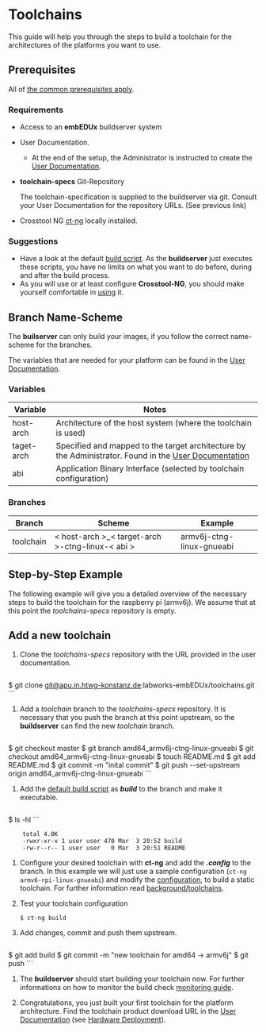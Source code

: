 # Toolchains
This guide will help you through the steps to build a toolchain for the
architectures of the platforms you want to use.

## Prerequisites
All of [the common prerequisites apply](../../usage/usage.md#Prerequisites).

### Requirements
* Access to an **embEDUx** buildserver system
* User Documentation.
    * At the end of the setup, the Administrator is instructed to create the
      [User Documentation](user-documentation.md).

* **toolchain-specs** Git-Repository
  
    The toolchain-specification is supplied to the buildserver via git. Consult
    your User Documentation for the repository URLs. (See previous link)

* Crosstool NG [ct-ng](http://crosstool-ng.org/) locally installed.

### Suggestions
* Have a look at the default [build script](setup/post-install/toolchains/default/toolchain_build). As
  the **buildserver** just executes these scripts, you have no limits on what
  you want to do before, during and after the build process.
* As you will use or at least configure **Crosstool-NG**, you should make
  yourself comfortable in [using](http://crosstool-ng.org/#download_and_usage)
  it.

## Branch Name-Scheme
The **builserver** can only build your images, if you follow the correct
name-scheme for the branches.

The variables that are needed for your platform can be found in the [User
Documentation](user-documentation.md).

### Variables

Variable | Notes
--- | ---
host-arch | Architecture of the host system (where the toolchain is used)
taget-arch | Specified and mapped to the target architecture by the Administrator. Found in the [User Documentation](user-documentation.md)
abi | Application Binary Interface (selected by toolchain configuration)

### Branches

Branch | Scheme | Example
--- | --- | ---
toolchain | < host-arch \>\_< target-arch \>-ctng-linux-< abi \> | armv6j-ctng-linux-gnueabi 

## Step-by-Step Example
The following example will give you a detailed overview of the necessary steps
to build the toolchain for the raspberry pi (armv6j). We assume that at this point the
*toolchains-specs* repository is empty.

## Add a new toolchain

1. Clone the *toolchains-specs* repository with the URL provided in the user documentation.
  
    ```
$ git clone git@apu.in.htwg-konstanz.de:labworks-embEDUx/toolchains.git
    ```
 
1. Add a *toolchain* branch to the *toolchains-specs* repository. It is necessary that you
   push the branch at this point upstream, so the **buildserver** can find the
   new *toolchain* branch.
   
    ```
$ git checkout master
$ git branch amd64_armv6j-ctng-linux-gnueabi
$ git checkout amd64_armv6j-ctng-linux-gnueabi 
$ touch README.md
$ git add README.md
$ git commit -m "inital commit"
$ git push --set-upstream origin amd64_armv6j-ctng-linux-gnueabi
    ```

1. Add the [default build script](setup/post-install/toolchains/default/toolchain_build) as
   ***build*** to the branch and make it executable.
   
    ```
$ ls -hl
    ```

        total 4.0K
        -rwxr-xr-x 1 user user 470 Mar  3 20:52 build
        -rw-r--r-- 1 user user   0 Mar  3 20:51 README

1. Configure your desired toolchain with **ct-ng** and add the ***.config*** to
   the branch. In this example we will just use a sample configuration (`ct-ng armv6-rpi-linux-gnueabi`)
   and modify the [configuration](usage/toolchains/default/.config), to build a
   static toolchain. For further information read
   [background/toolchains](../../background/specs/toolchains.md).

1. Test your toolchain configuration
  
    ```
   $ ct-ng build
    ```

1. Add changes, commit and push them upstream. 
   
    ```
$ git add build
$ git commit -m "new toolchain for amd64 -> armv6j"
$ git push 
    ```

1. The **buildserver** should start building your toolchain now. For further
   informations on how to monitor the build check [monitoring
   guide](../../usage/common/build-monitoring.md).

1. Congratulations, you just built your first toolchain for the platform
   architecture. Find the toolchain product download URL in the [User
   Documentation](user-documentation.md) (see [Hardware
   Deployment](../../usage/usage.md#hardware-deployment)).

